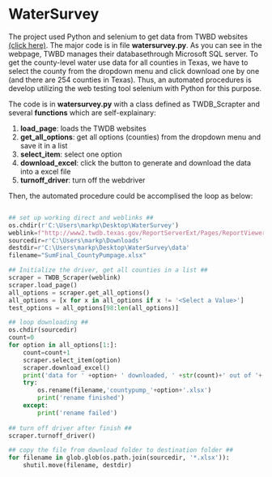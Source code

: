 # WaterSurvey

The project used Python and selenium to get data from TWBD websites [(click here)](http://www2.twdb.texas.gov/ReportServerExt/Pages/ReportViewer.aspx?%2fWU%2fSumFinal_CountyPumpage&rs:Command=Render). The major code is in file **watersurvey.py**. As you can see in the webpage, TWBD manages their databasethrough Microsoft SQL server. To get the county-level water use data for all counties in Texas, we have to select the county from the dropdown menu and click download one by one (and there are 254 counties in Texas). Thus, an automated procedures is develop utilizing the web testing tool selenium with Python for this purpose.


The code is in **watersurvey.py** with a class defined as TWDB_Scrapter and several **functions** which are self-explainary:

1. **load_page**: loads the TWDB websites
2. **get_all_options**: get all options (counties) from the dropdown menu and save it in a list
3. **select_item**: select one option
4. **download_excel**: click the button to generate and download the data into a excel file
5. **turnoff_driver**: turn off the webdriver

Then, the automated procedure could be accomplised the loop as below:

```python

## set up working direct and weblinks ##
os.chdir(r'C:\Users\markp\Desktop\WaterSurvey')
weblink=f"http://www2.twdb.texas.gov/ReportServerExt/Pages/ReportViewer.aspx?%2fWU%2fSumFinal_CountyPumpage&rs:Command=Render"
sourcedir=r'C:\Users\markp\Downloads'
destdir=r'C:\Users\markp\Desktop\WaterSurvey\data'
filename="SumFinal_CountyPumpage.xlsx"

## Initialize the driver, get all counties in a list ##
scraper = TWDB_Scraper(weblink)
scraper.load_page()
all_options = scraper.get_all_options()
all_options = [x for x in all_options if x != '<Select a Value>']
test_options = all_options[98:len(all_options)]

## loop downloading ##
os.chdir(sourcedir)
count=0
for option in all_options[1:]:
    count=count+1
    scraper.select_item(option)
    scraper.download_excel()
    print('data for ' +option+ ' downloaded, ' +str(count)+' out of '+ str(len(all_options)))
    try:
        os.rename(filename,'countypump_'+option+'.xlsx')
        print('rename finished')
    except:
        print('rename failed')
        
## turn off driver after finish ##    
scraper.turnoff_driver()

## copy the file from download folder to destination folder ##
for filename in glob.glob(os.path.join(sourcedir, '*.xlsx')):
    shutil.move(filename, destdir)

```
